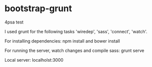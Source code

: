 # bootstrap-grunt

4psa test

I used grunt for the following tasks
'wiredep', 'sass', 'connect', 'watch'.

For installing dependencies: npm install and bower install

For running the server, watch changes and compile sass: grunt serve

Local server: localholst:3000
